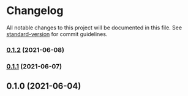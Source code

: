 # Changelog

All notable changes to this project will be documented in this file. See [standard-version](https://github.com/conventional-changelog/standard-version) for commit guidelines.

### [0.1.2](https://github.com/aidergroup/eslint-config-aider/compare/v0.1.1...v0.1.2) (2021-06-08)

### [0.1.1](https://github.com/aidergroup/eslint-config-aider/compare/v0.1.0...v0.1.1) (2021-06-07)

## 0.1.0 (2021-06-04)
